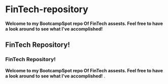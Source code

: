 # FinTech-repository
**Welcome to my BootcampSpot repo Of FinTech assests.
Feel free to have a look around to see what
I've accomplished!**

## FinTech Repository!

### FinTech Repository!

**Welcome to my BootcampSpot repo Of FinTech assests.
Feel free to have a look around to see what
I've accomplished!**
.